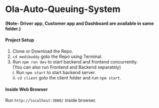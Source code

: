 # Ola-Auto-Queuing-System

#### (Note- Driver app, Customer app and Dashboard are available in same folder.)

#### Project Setup
1. Clone or Download the Repo.
2. `cd medibuddy` goto the Repo using Terminal.
3. Run `npm run dev` to start backend and frontend concurrently.<br>
    (You can also run Frontend and Backend separately)<br>
     i. Run `npm start` to start backend server.<br>
     ii. `cd client` goto the client folder and run `npm start`.
#### Inside Web Browser
 Run `http://localhost:3000/` inside browser.<br>
